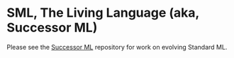 SML, The Living Language (aka, Successor ML)
==========

Please see the [Successor ML](https://github.com/SMLFamily/Successor-ML) repository
for work on evolving Standard ML.
